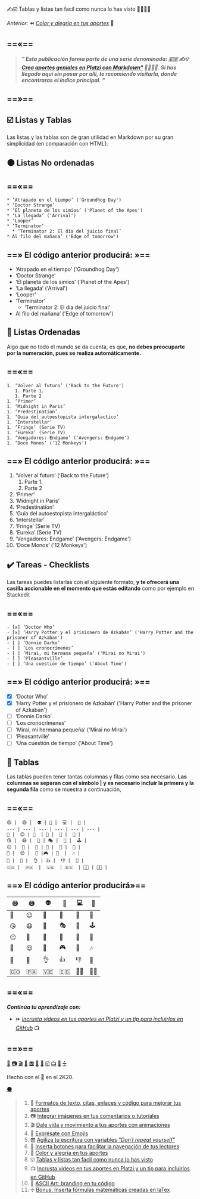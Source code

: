 
✍️☑️ Tablas y listas tan facil como nunca lo has visto 👨‍🎨👩‍🎨


_Anterior:_ ⏪ [_Color y alegria en tus aportes_][url-colores] ️🌈

==«==
---
 
 
> _**" Esta publicación forma parte de una serie denominada: 🇪🇸 ✍️💡 [ Crea aportes geniales en Platzi con Markdown"][url-indice] 👨‍🎨👩‍🎨. Si has llegado aquí sin pasar por allí, te recomiendo visitarla, donde encontraras el índice principal. "**_


==»==
---

## ☑️ Listas y Tablas

Las listas y las tablas son de gran utilidad en Markdown por su gran simplicidad (en comparación con HTML). 


## ⚫ Listas No ordenadas

==«==
---
````  
* ‘Atrapado en el tiempo’ ('Groundhog Day')
* ‘Doctor Strange’
* ‘El planeta de los simios’ ('Planet of the Apes')
* ‘La llegada’ ('Arrival')
* ‘Looper’
* ‘Terminator’
  * ‘Terminator 2: El día del juicio final’
* Al filo del mañana’ ('Edge of tomorrow')
````


==» El código anterior producirá: »==
---


* ‘Atrapado en el tiempo’ ('Groundhog Day')
* ‘Doctor Strange’
* ‘El planeta de los simios’ ('Planet of the Apes')
* ‘La llegada’ ('Arrival')
* ‘Looper’
* ‘Terminator’
  * ‘Terminator 2: El día del juicio final’
* Al filo del mañana’ ('Edge of tomorrow')

## 🔢 Listas Ordenadas

Algo que no todo el mundo se da cuenta, es que, **no debes preocuparte por la numeración, pues se realiza automáticamente.**

==«==
---
````
1. ‘Volver al futuro’ ('Back to the Future') 
   1. Parte 1.
   1. Parte 2
1. ‘Primer’
1. ‘Midnight in Paris’
1. ‘Predestination’
1. ‘Guia del autoestopista intergalactico’
1. ‘Interstellar’
1. ‘Fringe’ (Serie TV)
1. ‘Eureka’ (Serie TV)
1. ‘Vengadores: Endgame’ ('Avengers: Endgame')
1. ‘Doce Monos’ ('12 Monkeys')
````

==» El código anterior producirá: »==
---


1. ‘Volver al futuro’ ('Back to the Future') 
   1. Parte 1.
   1. Parte 2
1. ‘Primer’
1. ‘Midnight in Paris’
1. ‘Predestination’
1. ‘Guía del autoestopista intergaláctico’
1. ‘Interstellar’
1. ‘Fringe’ (Serie TV)
1. ‘Eureka’ (Serie TV)
1. ‘Vengadores: Endgame’ ('Avengers: Endgame')
1. ‘Doce Monos’ ('12 Monkeys')

## ✔️ Tareas - Checklists

Las tareas puedes listarlas con el siguiente formato, **y te ofrecerá una casilla accionable en el momento que estás editando** como  por ejemplo en Stackedit

==«==
---
````
- [x] ‘Doctor Who’
- [x] ‘Harry Potter y el prisionero de Azkabán’ ('Harry Potter and the prisoner of Azkaban')
- [ ] ‘Donnie Darko’
- [ ] ‘Los cronocrímenes’
- [ ] ‘Mirai, mi hermana pequeña’ ('Mirai no Mirai')
- [ ] ‘Pleasantville’
- [ ] ‘Una cuestión de tiempo’ ('About Time')
````


==» El código anterior producirá: »==
---


- [x] ‘Doctor Who’
- [x] ‘Harry Potter y el prisionero de Azkabán’ ('Harry Potter and the prisoner of Azkaban')
- [ ] ‘Donnie Darko’
- [ ] ‘Los cronocrímenes’
- [ ] ‘Mirai, mi hermana pequeña’ ('Mirai no Mirai')
- [ ] ‘Pleasantville’
- [ ] ‘Una cuestión de tiempo’ ('About Time')

## 🔳 Tablas
Las tablas pueden tener tantas columnas y filas como sea necesario. **Las columnas se separan con el símbolo | y es necesario incluir la primera y la segunda fila** como se muestra a continuación,

==«==
---

````
😄 |  😅 |  👽 | 📣 |  💻 |  🎥 |
--- | --- | --- | --- | --- | --- |
🙂 |  😉 | 💋  | 🙊 |  🙉 |  🙈 |
😘 |  😷 |  💩 | 🎭 |  🥽 |  🕹️ |
😐 |  🤣 |  👾 | 👻 |  🚀 |  💚 |
🤖 |  😍 |  💌 |🎮 | 🎯  |  🎶 |
👏 |  🤘 |  👌 | 👍 |  👎 |  🖕 |
🇨🇴 |  🇵🇦  |  🇻🇪  | 🇪🇸  | 👨‍🚀 | 👩‍🚀 | 
````

==» El código anterior producirá»==
---


😄 |  😅 |  👽 | 📣 |  💻 |  🎥 |
--- | --- | --- | --- | --- | --- |
🙂 |  😉 | 💋  | 🙊 |  🙉 |  🙈 |
😘 |  😷 |  💩 | 🎭 |  🥽 |  🕹️ |
😐 |  🤣 |  👾 | 👻 |  🚀 |  💚 |
🤖 |  😍 |  💌 |🎮 | 🎯  |  🎶 |
👏 |  🤘 |  👌 | 👍 |  👎 |  🖕 |
🇨🇴 |  🇵🇦  |  🇻🇪  | 🇪🇸  | 👨‍🚀 | 👩‍🚀 | 


==«==
---

**_Continúa tu aprendizaje con:_**

* ⏩ [_Incrusta videos en tus aportes en Platzi y un tip para incluirlos en GitHub_][url-videos] 📺

==»==
---


[📖][url-textos] [📷][url-imagenes] [🎬][url-animaciones] [🍕][url-emojis] [🆎][url-variables] [🔲][url-botones] [🌈][url-colores] [☑️][url-tablas] [📺][url-videos]  [🔣][url-ascii] [➗][url-matematicas]


Hecho con el 💚 en el 2K20. 

[⚫][url-repositorio]

[url-repositorio]: https://github.com/mistersoftware/Crea-aportes-geniales-en-Platzi-con-Markdown/blob/master/08-tablas-y-listas-tan-facil-como-nunca-lo-has-visto-con-markdown.md "Código fuente de esta publicación en GitHub"


[url-stackedit]: https://stackedit.io/app#/ "Editor en línea de Markdown"
[url-imgur]: https://imgur.com/ "Servicio gratuito de imágenes de Reddit"
[url-recordit]: https://recordit.co/ "Graba tu pantalla"
[url-asciinema]: https://itsfoss.com/asciinema-record-terminal/ "Copia el texto desde el video a la terminal"
[url-codecogs]: https://www.codecogs.com/latex/eqneditor.php "Convierte código latex a imágenes"
[url-rmarkdown]: https://rmarkdown.rstudio.com/ "una versión extendida de Markdown"
[url-traduccion-hipotesis]: https://platzi.com/tutoriales/1319-discretas/6238-hipotesis-de-riemann-traduccion-al-espanol/ "Traducción Hipótesis"
[url-overleaf]: https://www.overleaf.com/ "Código laTex en la nube"
[url-medium]: https://medium.com/@luiscarlos_40534/sobre-la-cantidad-de-n%C3%BAmeros-primos-por-debajo-de-una-cantidad-dada-%C3%BCber-die-anzahl-der-799ff571dd9 "articulo en Medium"


[url-servidores]: https://i.imgur.com/xsquSxI.gif "Servidores A B C"
[url-casco]: https://i.imgur.com/b1kbwbR.gif "Casco"
[url-subir-imagen]: https://i.imgur.com/XXBeF2X.gif "Como subir imágenes en Platzi"
[url-img-learning]: https://static.platzi.com/media/learningpath/banners/1c4f4add-87b9-44cc-ba30-4a8a134bf76e.jpg "Learning path"
[url-ecuacion]: https://i.imgur.com/P4PL4vb.gif "Ecuacion en laTex"
[url-img-codecogs]: https://i.imgur.com/t1bOxue.png "codecogs"
[url-img-escritura]: https://i.imgur.com/3gtTnRU.gif "animación pluma"

[url-platzi]: https://platzi.com/cursos "Nunca pares de aprender"
[url-connect]: https://platzi.com/empleos/ "Platzi Connect"
[url-curso-git]: https://platzi.com/clases/git-github/ "Curso Profesional de Git y GitHub"
[url-curso-slack]: https://platzi.com/clases/slack/ "Curso de Comunicación Online con Slack"
[url-curso-escritura]: https://platzi.com/clases/escritura-online/ "Curso de Escritura Online"
[url-pulse-editor]: https://platzi.com/blog/presentamos-pulse-editor/ "El sabor personalizado de Markdown en Platzi"

[url-indice]: https://platzi.com/blog/crea-aportes-geniales-en-platzi-con-markdown "✍️💡 Crea aportes geniales en Platzi con Markdown 👨‍🎨👩‍🎨"
[url-textos]: https://platzi.com/comunidad/formatos-de-texto-citas-enlaces-y-codigo-para-mejorar-tus-aportes-con-markdown/ "✍️📖 Formatos de texto, citas, enlaces y código para mejorar tus aportes con Markdown 👨‍🎨👩‍🎨"
[url-imagenes]: https://platzi.com/comunidad/integrar-imagenes-en-tus-comentarios-o-tutoriales-con-markdown/ "✍️📷 Integrar imágenes en tus comentarios o tutoriales con Markdown 👨‍🎨👩‍🎨"
[url-animaciones]: https://platzi.com/comunidad/dale-vida-y-movimiento-a-tus-aportes-con-animaciones-con-markdown/ "✍️🎬 Dale vida y movimiento a tus aportes con animaciones con Markdown 👨‍🎨👩‍🎨"
[url-emojis]: https://platzi.com/comunidad/expresate-con-emojis-con-markdown/ "✍️🍕 Exprésate con Emojis con Markdown 👨‍🎨👩‍🎨"
[url-variables]: https://platzi.com/comunidad/agiliza-tu-escritura-con-variables-don-t-repeat-yourself-con-markdown/ "✍️🆎 Agiliza tu escritura con variables Don´t repeat yourself con Markdown 👨‍🎨👩‍🎨"
[url-botones]: https://platzi.com/comunidad/inserta-botones-para-facilitar-la-navegación-de-tus-lectores-con-markdown/ "✍️🔲 Inserta botones para facilitar la navegación de tus lectores con Markdown 👨‍🎨👩‍🎨"
[url-colores]: https://platzi.com/comunidad/color-y-alegria-en-tus-aportes-con-markdown/ "✍️🌈 Color y alegría en tus aportes con Markdown 👨‍🎨👩‍🎨"
[url-tablas]: https://platzi.com/comunidad/tablas-y-listas-tan-facil-como-nunca-lo-has-visto-con-markdown/ "✍️☑️ Tablas y listas tan fácil como nunca lo has visto con Markdown 👨‍🎨👩‍🎨"
[url-videos]: https://platzi.com/comunidad/incrusta-videos-en-tus-aportes-para-platzi-y-un-tip-para-incluirlos-en-github-con-markdown/ "✍️📺 Incrusta videos en tus aportes en Platzi y un tip para incluirlos en GitHub con Markdown 👨‍🎨👩‍🎨"
[url-ascii]: https://platzi.com/comunidad/ascii-art-branding-en-tu-codigo-con-markdown/ "✍️🔣 ASCII Art: branding en tu código con Markdown 👨‍🎨👩‍🎨"
[url-matematicas]: https://platzi.com/comunidad/bonus-inserta-formulas-matematicas-creadas-en-latex-con-markdown/ "✍️➗ Bonus: Inserta fórmulas matemáticas creadas en laTex con Markdown 👨‍🎨👩‍🎨"
[url-emojis-todos]: https://platzi.com/comunidad/listado-completo-de-emojis-en-markdown/ "✍️😍 Listado completo de emojis en Markdown 👨‍🎨👩‍🎨"

>1. 📖 [Formatos de texto, citas, enlaces y código para mejorar tus aportes ][url-textos]
>1. 📷 [Integrar imágenes en tus comentarios o tutoriales][url-imagenes]
>1. 🎬 [Dale vida y movimiento a tus aportes con animaciones][url-animaciones]
>1. 🍕 [Exprésate con Emojis][url-emojis]
>1. 🆎 [Agiliza tu escritura con variables _"Don´t repeat yourself"_ ][url-variables]
>1. 🔲 [Inserta botones para facilitar la navegación de tus lectores][url-botones]
>1. 🌈 [Color y alegria en tus aportes][url-colores]
>1. ☑️ [Tablas y listas tan facil como nunca lo has visto][url-tablas] 
>1. 📺 [Incrusta videos en tus aportes en Platzi y un tip para incluirlos en GitHub][url-videos]
>1. 🔣 [ASCII Art: branding en tu código][url-ascii]
>1. ➗ [Bonus: Inserta fórmulas matemáticas creadas en laTex][url-matematicas]

